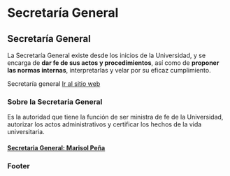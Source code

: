 # Secretaría General

## Secretaría General

La Secretaría General existe desde los inicios de la Universidad, y se encarga de **dar fe de sus actos y procedimientos**, así como de **proponer las normas internas**, interpretarlas y velar por su eficaz cumplimiento.

Secretaría general [Ir al sitio web](http://secretariageneral.uc.cl/)

### Sobre la Secretaria General

Es la autoridad que tiene la función de ser ministra de fe de la Universidad, autorizar los actos administrativos y certificar los hechos de la vida universitaria.

#### [Secretaria General: Marisol Peña](secretaria-general.md)

### Footer



#### 

